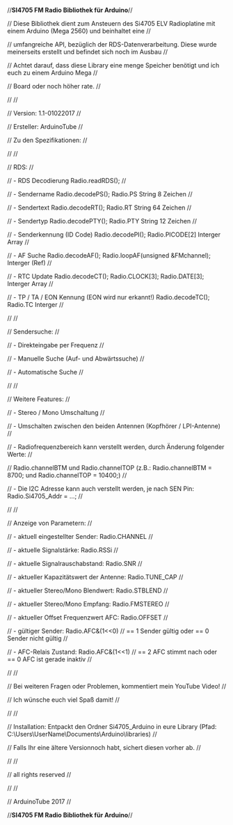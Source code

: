 //******************************************SI4705 FM Radio Bibliothek für Arduino******************************************//

// Diese Bibliothek dient zum Ansteuern des Si4705 ELV Radioplatine mit einem Arduino (Mega 2560) und beinhaltet eine 	    //

// umfangreiche API, bezüglich der RDS-Datenverarbeitung. Diese wurde meinerseits erstellt und befindet sich noch im Ausbau //

// Achtet darauf, dass diese Library eine menge Speicher benötigt und ich euch zu einem Arduino Mega 			    //

// Board oder noch höher rate.												    //

//															    //

// Version:   1.1-01022017												    //

// Ersteller: ArduinoTube												    //

// Zu den Spezifikationen:												    //

//															    //

// RDS:															    //

// - RDS Decodierung		Radio.readRDS();									    //

// - Sendername			Radio.decodePS();  Radio.PS	       String	8  Zeichen				    //

// - Sendertext			Radio.decodeRT();  Radio.RT	       String	64 Zeichen				    //

// - Sendertyp			Radio.decodePTY(); Radio.PTY           String	12 Zeichen				    //

// - Senderkennung (ID Code)	Radio.decodePI();  Radio.PICODE[2]     Interger Array					    //

// - AF Suche			Radio.decodeAF();  Radio.loopAF(unsigned &FMchannel);	Interger (Ref)	                    //

// - RTC Update			Radio.decodeCT();  Radio.CLOCK[3]; Radio.DATE[3];		  Interger Array	    //

// - TP / TA / EON Kennung (EON wird nur erkannt!)	Radio.decodeTC();  Radio.TC         Interger			    //

//															    //

// Sendersuche:														    //

// - Direkteingabe per Frequenz												    //

// - Manuelle Suche (Auf- und Abwärtssuche)										    //

// - Automatische Suche													    //

//															    //

// Weitere Features:													    //

// - Stereo / Mono Umschaltung												    //

// - Umschalten zwischen den beiden Antennen (Kopfhörer / LPI-Antenne)							    //

// - Radiofrequenzbereich kann verstellt werden, durch Änderung folgender Werte: 					    //

//   Radio.channelBTM und Radio.channelTOP (z.B.: Radio.channelBTM = 8700; und Radio.channelTOP = 10400;)		    //

// - Die I2C Adresse kann auch verstellt werden, je nach SEN Pin: Radio.Si4705_Addr = ...;				    //

//															    //

// Anzeige von Parametern:												    //

// - aktuell eingestellter Sender:         Radio.CHANNEL								    //

// - aktuelle Signalstärke:                Radio.RSSi									    //

// - aktuelle Signalrauschabstand:         Radio.SNR						 			    //

// - aktueller Kapazitätswert der Antenne: Radio.TUNE_CAP								    //

// - aktueller Stereo/Mono Blendwert:      Radio.STBLEND								    //

// - aktueller Stereo/Mono Empfang:	   Radio.FMSTEREO					        		    //

// - aktueller Offset Frequenzwert AFC:    Radio.OFFSET									    //

// - gültiger Sender:                      Radio.AFC&(1<<0) // == 1 Sender gültig oder   == 0 Sender nicht gültig	    //

// - AFC-Relais Zustand:                   Radio.AFC&(1<<1) // == 2 AFC stimmt nach oder == 0 AFC ist gerade inaktiv	    //

//															    //

// Bei weiteren Fragen oder Problemen, kommentiert mein YouTube Video!							    //

// Ich wünsche euch viel Spaß damit!											    //

//															    //

// Installation: Entpackt den Ordner Si4705_Arduino in eure Library (Pfad: C:\Users\UserName\Documents\Arduino\libraries)   //

// Falls Ihr eine ältere Versionnoch habt, sichert diesen vorher ab.				                            //

//										                                            //

// all rights reserved							                                                    //

//									                                                    //

// ArduinoTube 2017							                                                    //

//******************************************SI4705 FM Radio Bibliothek für Arduino******************************************//
